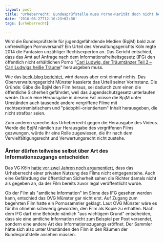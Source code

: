 ```yaml
---
layout: post
title: "Urheberrecht: Bundesprüfstelle muss Porno-Rarität doch nicht herausgeben"
date: '2016-06-27T12:16:23+02:00'
tags: [urheberrecht]

---
```


Wird die Bundesprüfstelle für jugendgefährdende Medien (BpjM) bald zum unfreiwilligen Pornoversand? Ein Urteil des Verwaltungsgerichts Köln regte 2014 die Fantasien unzähliger Rechtsexperten an. Das Gericht entschied, dass das Amt auf Anfrage nach dem Informationsfreiheitsgesetz (IFG) den öffentlich nicht erhältlichen Porno "<a href="http://www.schnittberichte.com/svds.php?Page=Titel&ID=3865">Carl Ludwig, der Träumtänzer Teil 2 – Carl Ludwigs heiße Träume</a>" herausgeben muss.

Wie das <a href="http://blog.beck.de/2016/06/30/ovg-muenster-sexfilm-sammler-hat-keinen-anspruch-auf-kopie-eines-indizierten-filmes-gegenueber-der">beck-blog berichtet</a>, wird daraus aber erst einmal nichts. Das Oberverwaltungsgericht Münster kassierte das Urteil seiner Vorinstanz. Die Gründe: Gäbe die BpjM den Film heraus, sei dadurch zum einen die öffentliche Sicherheit gefährdet, weil das Jugendschutzgesetz unterlaufen werde. Durch eine Herausgabe in diesem Fall müsse die BpjM unter Umständen auch tausende andere vergriffene Filme mit rechtsextremistischem und "pädophil-orientiertem" Inhalt herausgeben, die nicht strafbar seien. 

Zum anderen spreche das Urheberrecht gegen die Herausgabe des Videos. Werde die BpjM nämlich zur Herausgabe des vergriffenen Films gezwungen, würde ihr eine Rolle zugewiesen, die ihr nach dem Vervielfältigungsrecht und Verwertungsrecht nicht zustehe. 

<h3>Ämter dürfen teilweise selbst über Art des Informationszugangs entscheiden</h3>

Das VG Köln <a href="https://openjur.de/u/741862.html">hatte vor zwei Jahren noch argumentiert</a>, dass das Urheberrecht einer privaten Nutzung des Films nicht entgegenstehe. Auch eine Gefährdung der öffentlichen Sicherheit sahen die Richter damals nicht als gegeben an, da der Film bereits zuvor legal veröffentlicht wurde.

Ob der Film als "amtliche Information" im Sinne des IFG gesehen werden kann, entschied das OVG Münster gar nicht erst. Auf Zugang zum begehrten Film hatte ein Pornosammler geklagt. Laut OVG Münster wäre es für ihn ohnehin schwierig geworden, den Film als Kopie zu erhalten. Nach dem IFG darf eine Behörde nämlich "aus wichtigem Grund" entscheiden, dass sie eine amtliche Information nicht zum Beispiel per Post versendet, sondern eine andere Art des Informationszugangs eröffnet. Der Sammler hätte sich also unter Umständen den Film in den Räumen der Bundesprüfstelle ansehen müssen.
